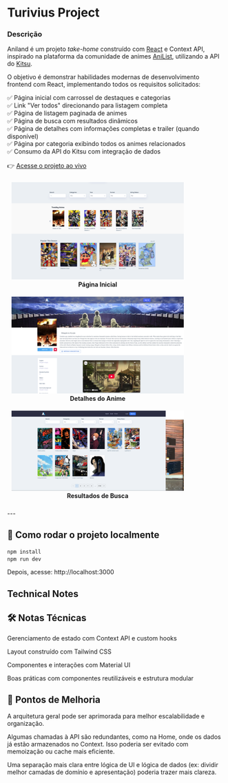 <h1>Turivius Project</h1>

<h3>Descrição</h3>

Aniland é um projeto *take-home* construído com [React](https://reactjs.org/) e Context API, inspirado na plataforma da comunidade de animes [AniList](https://anilist.co/), utilizando a API do [Kitsu](https://kitsu.docs.apiary.io/).

O objetivo é demonstrar habilidades modernas de desenvolvimento frontend com React, implementando todos os requisitos solicitados:

✅ Página inicial com carrossel de destaques e categorias  
✅ Link "Ver todos" direcionando para listagem completa  
✅ Página de listagem paginada de animes  
✅ Página de busca com resultados dinâmicos  
✅ Página de detalhes com informações completas e trailer (quando disponível)  
✅ Página por categoria exibindo todos os animes relacionados  
✅ Consumo da API do Kitsu com integração de dados

👉 [Acesse o projeto ao vivo](https://aniland.vercel.app/)

<p align="center">
  <figure style="display:inline-block; margin:10px;">
    <img src="public/screenshots/carousel.png" alt="Página inicial com carrossel" width="400px" />
    <figcaption align="center"><strong>Página Inicial</strong></figcaption>
  </figure>
  <figure style="display:inline-block; margin:10px;">
    <img src="public/screenshots/animeId.png" alt="Detalhes de um anime" width="400px" />
    <figcaption align="center"><strong>Detalhes do Anime</strong></figcaption>
  </figure>
  <figure style="display:inline-block; margin:10px;">
    <img src="public/screenshots/pagination.png" alt="Página de busca com resultados filtrados" width="400px" />
    <figcaption align="center"><strong>Resultados de Busca</strong></figcaption>
  </figure>
</p>
---

## 🚀 Como rodar o projeto localmente

```bash
npm install
npm run dev
```

Depois, acesse: http://localhost:3000


<h2>Technical Notes</h2>

<h2>🛠 Notas Técnicas</h2>
Gerenciamento de estado com Context API e custom hooks

Layout construído com Tailwind CSS

Componentes e interações com Material UI

Boas práticas com componentes reutilizáveis e estrutura modular


<h2>📌 Pontos de Melhoria</h2>
A arquitetura geral pode ser aprimorada para melhor escalabilidade e organização.

Algumas chamadas à API são redundantes, como na Home, onde os dados já estão armazenados no Context. Isso poderia ser evitado com memoização ou cache mais eficiente.

Uma separação mais clara entre lógica de UI e lógica de dados (ex: dividir melhor camadas de domínio e apresentação) poderia trazer mais clareza.


